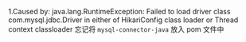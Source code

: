 1.Caused by: java.lang.RuntimeException: Failed to load driver class com.mysql.jdbc.Driver in either of HikariConfig class loader or Thread context classloader
忘记将 `mysql-connector-java` 放入 pom 文件中